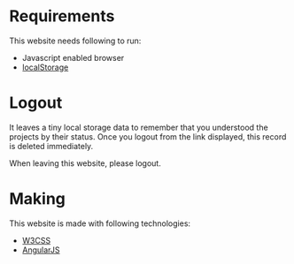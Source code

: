 # Requirements

This website needs following to run:

 * Javascript enabled browser
 * [localStorage](https://developer.mozilla.org/en-US/docs/Web/API/Window/localStorage)


# Logout

It leaves a tiny local storage data to remember that you understood the projects by their status.
Once you logout from the link displayed, this record is deleted immediately.

When leaving this website, please logout.


# Making

This website is made with following technologies:

 * [W3CSS](https://www.w3schools.com/w3css/)
 * [AngularJS](https://angularjs.org/)
 
